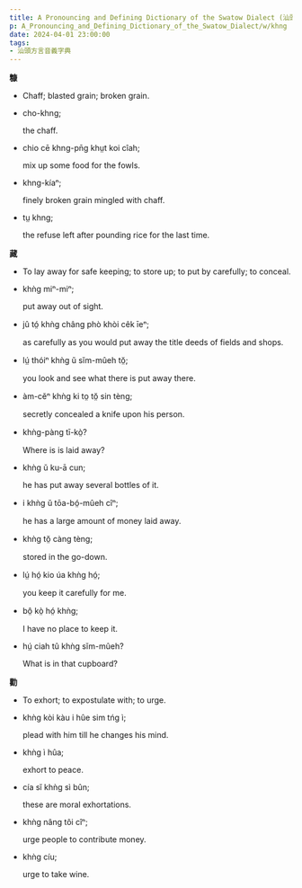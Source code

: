 ```yaml
---
title: A Pronouncing and Defining Dictionary of the Swatow Dialect (汕頭方言音義字典) / khng
p: A_Pronouncing_and_Defining_Dictionary_of_the_Swatow_Dialect/w/khng
date: 2024-04-01 23:00:00
tags: 
- 汕頭方言音義字典
---
```



**糠**
- Chaff; blasted grain; broken grain.

- cho-khng;

  the chaff.

- chio cē khng-pn̄g khṳt koi cîah;

  mix up some food for the fowls.

- khng-kíaⁿ;

  finely broken grain mingled with chaff.

- tṳ khng;

  the refuse left after pounding rice for the last time.

**藏**
- To lay away for safe keeping; to store up; to put by carefully; to conceal.

- khǹg miⁿ-miⁿ;

  put away out of sight.

- jû tó̤ khǹg châng phò khòi cêk īeⁿ;

  as carefully as you would put away the title deeds of fields and shops.

- lṳ́ thóiⁿ khǹg ŭ sĭm-mûeh tŏ̤;

  you look and see what there is put away there.

- àm-cĕⁿ khǹg ki to̤ tŏ̤ sin tèng;

  secretly concealed a knife upon his person.

- khǹg-pàng tī-kò̤?

  Where is is laid away?

- khǹg ŭ ku-ā cun;

  he has put away several bottles of it.

- i khǹg ŭ tōa-bó̤-mûeh cîⁿ;

  he has a large amount of money laid away.

- khǹg tŏ̤ càng tèng;

  stored in the go-down.

- lṳ́ hó̤ kio úa khǹg hó̤;

  you keep it carefully for me.

- bô̤ kò̤ hó̤ khǹg;

  I have no place to keep it.

- hṳ́ ciah tû khǹg sĭm-mûeh?

  What is in that cupboard?

**勸**
- To exhort; to expostulate with; to urge.

- khǹg kòi kàu i hûe sim tńg ì;

  plead with him till he changes his mind.

- khǹg ì hûa;

  exhort to peace.

- cía sĭ khǹg sì bûn;

  these are moral exhortations.

- khǹg nâng tôi cîⁿ;

  urge people to contribute money.

- khǹg cíu;

  urge to take wine.